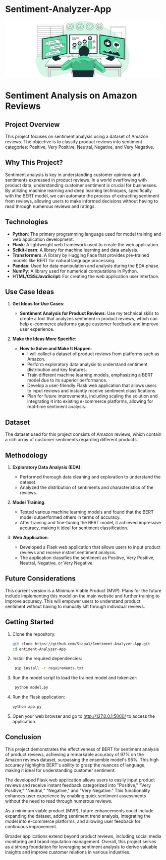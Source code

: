 # Sentiment-Analyzer-App

![Sentiment Analysis Graphic](images/sentiment-analysis-concept.jpeg)

# Sentiment Analysis on Amazon Reviews

## Project Overview
This project focuses on sentiment analysis using a dataset of Amazon reviews. The objective is to classify product reviews into sentiment categories: Positive, Very Positive, Neutral, Negative, and Very Negative. 

## Why This Project?
Sentiment analysis is key in understanding customer opinions and sentiments expressed in product reviews. In a world overflowing with product data, understanding customer sentiment is crucial for businesses. By utilizing machine learning and deep learning techniques, specifically with the BERT model, we can automate the process of extracting sentiment from reviews, allowing users to make informed decisions without having to read through numerous reviews and ratings.

## Technologies
- **Python**: The primary programming language used for model training and web application development.
- **Flask**: A lightweight web framework used to create the web application.
- **Scikit-learn**: A library for machine learning and data analysis.
- **Transformers**: A library by Hugging Face that provides pre-trained models like BERT for natural language processing.
- **Pandas**: Used for data manipulation and analysis during the EDA phase.
- **NumPy**: A library used for numerical computations in Python.
- **HTML/CSS/JavaScript**: For creating the web application user interface.

## Use Case Ideas

1. **Get Ideas for Use Cases**:
   - **Sentiment Analysis for Product Reviews**: Use my technical skills to create a tool that analyzes sentiment in product reviews, which can help e-commerce platforms gauge customer feedback and improve user experience.
   
2. **Make the Ideas More Specific**:
   - **How to Solve and Make It Happen**: 
     - I will collect a dataset of product reviews from platforms such as Amazon.
     - Perform exploratory data analysis to understand sentiment distribution and key features.
     - Train different machine learning models, emphasizing a BERT model due to its superior performance.
     - Develop a user-friendly Flask web application that allows users to input reviews and instantly receive sentiment classifications.
     - Plan for future improvements, including scaling the solution and integrating it into existing e-commerce platforms, allowing for real-time sentiment analysis.

## Dataset
The dataset used for this project consists of Amazon reviews, which contain a rich array of customer sentiments regarding different products. 

## Methodology
1. **Exploratory Data Analysis (EDA)**: 
   - Performed thorough data cleaning and exploration to understand the dataset.
   - Analyzed the distribution of sentiments and characteristics of the reviews.

2. **Model Training**:
   - Tested various machine learning models and found that the BERT model outperformed others in terms of accuracy.
   - After training and fine-tuning the BERT model, it achieved impressive accuracy, making it ideal for sentiment classification.

3. **Web Application**:
   - Developed a Flask web application that allows users to input product reviews and receive instant sentiment analysis.
   - The application classifies the sentiment as Positive, Very Positive, Neutral, Negative, or Very Negative.

## Future Considerations
This current version is a Minimum Viable Product (MVP). Plans for the future include implementing this model on the main website and further training to improve accuracy. This will empower users to understand product sentiment without having to manually sift through individual reviews.

## Getting Started
1. Clone the repository:
   ```bash
   git clone https://github.com/Stapa1/Sentiment-Analyzer-App.git
   cd entiment-Analyzer-App
2. Install the required dependencies:
   ```bash
    pip install -r requirements.txt
3. Run the model script to load the trained model and tokenizer:
   ```bash
    python model.py
4. Run the Flask application:
    ```bash
    python app.py
5. Open your web browser and go to http://127.0.0.1:5000/ to access the application.

## Conclusion
This project demonstrates the effectiveness of BERT for sentiment analysis of product reviews, achieving a remarkable accuracy of 97% on the Amazon reviews dataset, surpassing the ensemble model's 95%. This high accuracy highlights BERT's ability to grasp the nuances of language, making it ideal for understanding customer sentiment.

The developed Flask web application allows users to easily input product reviews and receive instant feedback categorized into "Positive," "Very Positive," "Neutral," "Negative," and "Very Negative." This functionality enhances user experience by enabling quick sentiment assessments without the need to read through numerous reviews.

As a minimum viable product (MVP), future enhancements could include expanding the dataset, adding sentiment trend analysis, integrating the model into e-commerce platforms, and allowing user feedback for continuous improvement.

Broader applications extend beyond product reviews, including social media monitoring and brand reputation management. Overall, this project serves as a strong foundation for leveraging sentiment analysis to derive valuable insights and improve customer relations in various industries.



